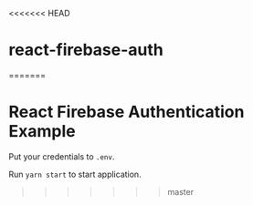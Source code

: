 <<<<<<< HEAD
# react-firebase-auth
=======
# React Firebase Authentication Example

Put your credentials to `.env`.

Run `yarn start` to start application.
>>>>>>> master
